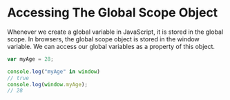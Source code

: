 # Accessing The Global Scope Object

Whenever we create a global variable in JavaScript, it is stored in the global scope. In browsers, the global scope object is stored in the window variable. We can access our global variables as a property of this object.


```JavaScript
var myAge = 28;

console.log("myAge" in window)
// true
console.log(window.myAge);
// 28
```
